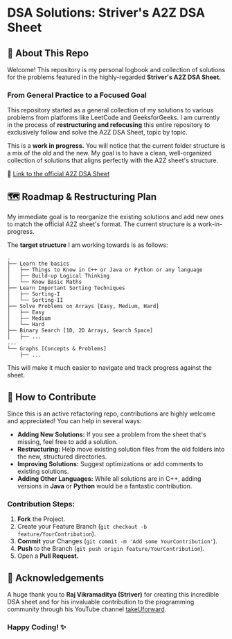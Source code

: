 # DSA Solutions: Striver's A2Z DSA Sheet
## 👋 About This Repo
Welcome! This repository is my personal logbook and collection of solutions for the problems featured in the highly-regarded **Striver's A2Z DSA Sheet.**

### From General Practice to a Focused Goal
This repository started as a general collection of my solutions to various problems from platforms like LeetCode and GeeksforGeeks. I am currently in the process of **restructuring and refocusing** this entire repository to exclusively follow and solve the A2Z DSA Sheet, topic by topic.

This is a **work in progress.** You will notice that the current folder structure is a mix of the old and the new. My goal is to have a clean, well-organized collection of solutions that aligns perfectly with the A2Z sheet's structure.

🔗 [Link to the official A2Z DSA Sheet](https://takeuforward.org/strivers-a2z-dsa-course/strivers-a2z-dsa-course-sheet-2/)

## 🗺️ Roadmap & Restructuring Plan
My immediate goal is to reorganize the existing solutions and add new ones to match the official A2Z sheet's format. The current structure is a work-in-progress.

The **target structure** I am working towards is as follows:
```
.
├── Learn the basics
│   ├── Things to Know in C++ or Java or Python or any language
│   ├── Build-up Logical Thinking
│   └── Know Basic Maths
├── Learn Important Sorting Techniques
│   ├── Sorting-I
│   └── Sorting-II
├── Solve Problems on Arrays [Easy, Medium, Hard]
│   ├── Easy
│   ├── Medium
│   └── Hard
├── Binary Search [1D, 2D Arrays, Search Space]
│   ├── ...
...
└── Graphs [Concepts & Problems]
    ├── ...

```

This will make it much easier to navigate and track progress against the sheet.

## 🤝 How to Contribute
Since this is an active refactoring repo, contributions are highly welcome and appreciated! You can help in several ways:

- **Adding New Solutions:** If you see a problem from the sheet that's missing, feel free to add a solution.
- **Restructuring:** Help move existing solution files from the old folders into the new, structured directories.
- **Improving Solutions:** Suggest optimizations or add comments to existing solutions.
- **Adding Other Languages:** While all solutions are in C++, adding versions in **Java** or **Python** would be a fantastic contribution.

### Contribution Steps:
1. **Fork** the Project.
2. Create your Feature Branch (`git checkout -b feature/YourContribution`).
3. **Commit** your Changes (`git commit -m 'Add some YourContribution'`).
4. **Push** to the Branch  (`git push origin feature/YourContribution`).
5. Open a **Pull Request.**

## 🙏 Acknowledgements
A huge thank you to **Raj Vikramaditya (Striver)** for creating this incredible DSA sheet and for his invaluable contribution to the programming community through his YouTube channel [takeUforward](https://www.youtube.com/channel/UCJskGeByzRRSvmOyZOz61ig).

### Happy Coding! ✨